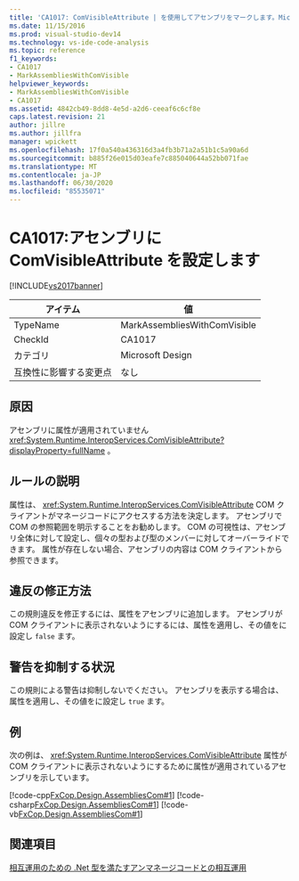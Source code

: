 ```yaml
---
title: 'CA1017: ComVisibleAttribute | を使用してアセンブリをマークします。Microsoft Docs'
ms.date: 11/15/2016
ms.prod: visual-studio-dev14
ms.technology: vs-ide-code-analysis
ms.topic: reference
f1_keywords:
- CA1017
- MarkAssembliesWithComVisible
helpviewer_keywords:
- MarkAssembliesWithComVisible
- CA1017
ms.assetid: 4842cb49-8dd8-4e5d-a2d6-ceeaf6c6cf8e
caps.latest.revision: 21
author: jillre
ms.author: jillfra
manager: wpickett
ms.openlocfilehash: 17f0a540a436316d3a4fb3b71a2a51b1c5a90a6d
ms.sourcegitcommit: b885f26e015d03eafe7c885040644a52bb071fae
ms.translationtype: MT
ms.contentlocale: ja-JP
ms.lasthandoff: 06/30/2020
ms.locfileid: "85535071"
---
```

# <a name="ca1017-mark-assemblies-with-comvisibleattribute"></a>CA1017:アセンブリに ComVisibleAttribute を設定します
[!INCLUDE[vs2017banner](../includes/vs2017banner.md)]

|アイテム|値|
|-|-|
|TypeName|MarkAssembliesWithComVisible|
|CheckId|CA1017|
|カテゴリ|Microsoft Design|
|互換性に影響する変更点|なし|

## <a name="cause"></a>原因
 アセンブリに属性が適用されていません <xref:System.Runtime.InteropServices.ComVisibleAttribute?displayProperty=fullName> 。

## <a name="rule-description"></a>ルールの説明
 属性は、 <xref:System.Runtime.InteropServices.ComVisibleAttribute> COM クライアントがマネージコードにアクセスする方法を決定します。 アセンブリで COM の参照範囲を明示することをお勧めします。 COM の可視性は、アセンブリ全体に対して設定し、個々の型および型のメンバーに対してオーバーライドできます。 属性が存在しない場合、アセンブリの内容は COM クライアントから参照できます。

## <a name="how-to-fix-violations"></a>違反の修正方法
 この規則違反を修正するには、属性をアセンブリに追加します。 アセンブリが COM クライアントに表示されないようにするには、属性を適用し、その値をに設定し `false` ます。

## <a name="when-to-suppress-warnings"></a>警告を抑制する状況
 この規則による警告は抑制しないでください。 アセンブリを表示する場合は、属性を適用し、その値をに設定し `true` ます。

## <a name="example"></a>例
 次の例は、 <xref:System.Runtime.InteropServices.ComVisibleAttribute> 属性が COM クライアントに表示されないようにするために属性が適用されているアセンブリを示しています。

 [!code-cpp[FxCop.Design.AssembliesCom#1](../snippets/cpp/VS_Snippets_CodeAnalysis/FxCop.Design.AssembliesCom/cpp/FxCop.Design.AssembliesCom.cpp#1)]
 [!code-csharp[FxCop.Design.AssembliesCom#1](../snippets/csharp/VS_Snippets_CodeAnalysis/FxCop.Design.AssembliesCom/cs/FxCop.Design.AssembliesCom.cs#1)]
 [!code-vb[FxCop.Design.AssembliesCom#1](../snippets/visualbasic/VS_Snippets_CodeAnalysis/FxCop.Design.AssembliesCom/vb/FxCop.Design.AssembliesCom.vb#1)]

## <a name="see-also"></a>関連項目
 [相互運用のための .Net 型を満たす](https://msdn.microsoft.com/library/4b8afb52-fb8d-4e65-b47c-fd82956a3cdd)[アンマネージコードとの相互運用](https://msdn.microsoft.com/library/ccb68ce7-b0e9-4ffb-839d-03b1cd2c1258)
